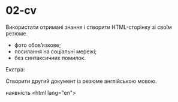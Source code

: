 # 02-cv

Використати отримані знання і створити HTML-сторінку зі своїм резюме.

- фото обов’язкове;
- посилання на соціальні мережі;
- без синтаксичних помилок.

Екстра:

Створити другий документ із резюме англійською мовою.  

наявність &lt;html lang="en"&gt; 
